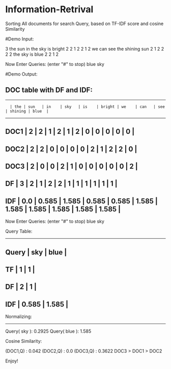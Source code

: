 # Information-Retrival
Sorting All documents for search Query, based on TF-IDF score and cosine Similarity

#Demo Input:


3
the sun in the sky is bright
2 2 1 2 2 1 2
we can see the shining sun
2 1 2 2 2 2
the sky is blue
2 2 1 2

Now Enter Queries: (enter "#" to stop)
blue sky

#Demo Output:

DOC table with DF and IDF:
--------------------------

------------------------------------------------------------------------------------------------
      | the | sun   | in    | sky   | is    | bright | we    | can   | see   | shining | blue  |
------------------------------------------------------------------------------------------------
 DOC1 | 2   | 2     | 1     | 2     | 1     | 2      | 0     | 0     | 0     | 0       | 0     |
------------------------------------------------------------------------------------------------
 DOC2 | 2   | 2     | 0     | 0     | 0     | 0      | 2     | 1     | 2     | 2       | 0     |
------------------------------------------------------------------------------------------------
 DOC3 | 2   | 0     | 0     | 2     | 1     | 0      | 0     | 0     | 0     | 0       | 2     |
------------------------------------------------------------------------------------------------
 DF   | 3   | 2     | 1     | 2     | 2     | 1      | 1     | 1     | 1     | 1       | 1     |
------------------------------------------------------------------------------------------------
 IDF  | 0.0 | 0.585 | 1.585 | 0.585 | 0.585 | 1.585  | 1.585 | 1.585 | 1.585 | 1.585   | 1.585 |
------------------------------------------------------------------------------------------------

Now Enter Queries: (enter "#" to stop)
blue sky

Query Table:

------------------------
 Query | sky   | blue  |
------------------------
 TF    | 1     | 1     |
------------------------
 DF    | 2     | 1     |
------------------------
 IDF   | 0.585 | 1.585 |
------------------------

Normalizing:

------------

Query( sky ): 0.2925
Query( blue ): 1.585


Cosine Similarity:

(DOC1,Q) : 0.042
(DOC2,Q) : 0.0
(DOC3,Q) : 0.3622
DOC3 > DOC1 > DOC2

Enjoy!

